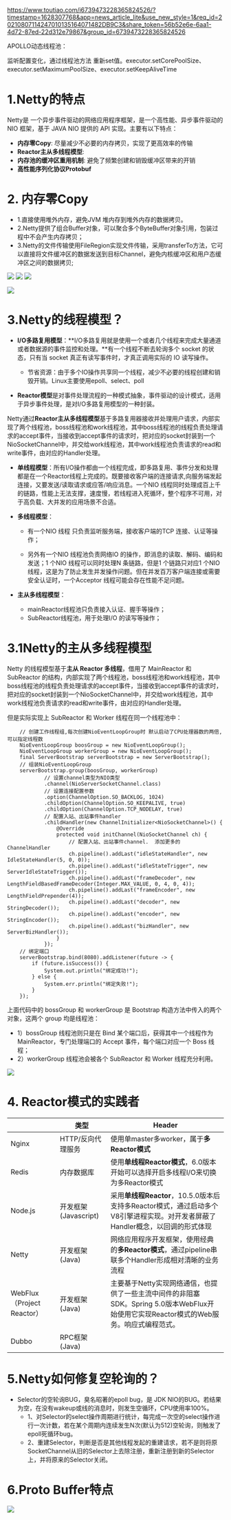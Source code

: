 https://www.toutiao.com/i6739473228365824526/?timestamp=1628307768&app=news_article_lite&use_new_style=1&req_id=20210807114247010135164071482DB9C3&share_token=56b52e6e-6aa1-4d72-87ed-22d312e79867&group_id=6739473228365824526

APOLLO动态线程池：

监听配置变化，通过线程池方法 重新set值。executor.setCorePoolSize、executor.setMaximumPoolSize、executor.setKeepAliveTime

# 1.Netty的特点
Netty是 一个异步事件驱动的网络应用程序框架，是一个高性能、异步事件驱动的 NIO 框架，基于 JAVA NIO 提供的 API 实现。主要有以下特点：
- **内存零Copy**: 尽量减少不必要的内存拷贝，实现了更高效率的传输
- **Reactor主从多线程模型**:
- **内存池的缓冲区重用机制**:  避免了频繁创建和销毁缓冲区带来的开销
- **高性能序列化协议Protobuf**


# 2. 内存零Copy

- 1.直接使用堆外内存，避免JVM 堆内存到堆外内存的数据拷贝。
- 2.Netty提供了组合Buffer对象，可以聚合多个ByteBuffer对象引用，包装过程中不会产生内存拷贝；
- 3.Netty的文件传输使用FileRegion实现文件传输，采用transferTo方法，它可以直接将文件缓冲区的数据发送到目标Channel，避免内核缓冲区和用户态缓冲区之间的数据拷贝;

![](https://img2020.cnblogs.com/blog/1694759/202111/1694759-20211124154253592-619985614.png)
![](https://img2020.cnblogs.com/blog/1694759/202111/1694759-20211124154352056-513503311.png)
![](https://img2020.cnblogs.com/blog/1694759/202111/1694759-20211124154415503-1737333085.png)

![](https://img2024.cnblogs.com/blog/1694759/202406/1694759-20240614145913034-859465499.png)

# 3.Netty的线程模型？
- **I/O多路复用模型**：**I/O多路复用就是使用一个或者几个线程来完成大量通道或者数据源的事件监控和处理。**有一个线程不断去轮询多个 socket 的状态，只有当 socket 真正有读写事件时，才真正调用实际的 IO 读写操作。
  - 节省资源：由于多个IO操作共享同一个线程，减少不必要的线程创建和销毁开销。Linux主要使用epoll、select、poll

- **Reactor模型**是对事件处理流程的一种模式抽象，事件驱动的设计模式，适用于异步事件处理，是对I/O多路复用模型的一种封装。

Netty通过**Reactor主从多线程模型**基于多路复用器接收并处理用户请求，内部实现了两个线程池，boss线程池和work线程池，其中boss线程池的线程负责处理请求的accept事件，当接收到accept事件的请求时，把对应的socket封装到一个NioSocketChannel中，并交给work线程池，其中work线程池负责请求的read和write事件，由对应的Handler处理。

- **单线程模型**：所有I/O操作都由一个线程完成，即多路复用、事件分发和处理都是在一个Reactor线程上完成的。既要接收客户端的连接请求,向服务端发起连接，又要发送/读取请求或应答/响应消息。一个NIO 线程同时处理成百上千的链路，性能上无法支撑，速度慢，若线程进入死循环，整个程序不可用，对于高负载、大并发的应用场景不合适。

- **多线程模型**：
  - 有一个NIO 线程 只负责监听服务端，接收客户端的TCP 连接、认证等操作；

  - 另外有一个NIO 线程池负责网络IO 的操作，即消息的读取、解码、编码和发送；1 个NIO 线程可以同时处理N 条链路，但是1 个链路只对应1 个NIO 线程，这是为了防止发生并发操作问题。但在并发百万客户端连接或需要安全认证时，一个Acceptor 线程可能会存在性能不足问题。

- **主从多线程模型**：
  - mainReactor线程池只负责接入认证、握手等操作；
  - SubReactor线程池，用于处理I/O 的读写等操作；




# 3.1Netty的主从多线程模型

Netty 的线程模型基于**主从 Reactor 多线程**，借用了 MainReactor 和 SubReactor 的结构，内部实现了两个线程池，boss线程池和work线程池，其中boss线程池的线程负责处理请求的accept事件，当接收到accept事件的请求时，把对应的socket封装到一个NioSocketChannel中，并交给work线程池，其中work线程池负责请求的read和write事件，由对应的Handler处理。

但是实际实现上 SubReactor 和 Worker 线程在同一个线程池中：

```
    // 创建工作线程组,每次创建NioEventLoopGroup时 默认启动了CPU处理器数的两倍, 可以指定线程数
    NioEventLoopGroup boosGroup = new NioEventLoopGroup();
    NioEventLoopGroup workerGroup = new NioEventLoopGroup();
    final ServerBootstrap serverBootstrap = new ServerBootstrap();
    // 组装NioEventLoopGroup
    serverBootstrap.group(boosGroup, workerGroup)
            // 设置channel类型为NIO类型
            .channel(NioServerSocketChannel.class)
            // 设置连接配置参数
            .option(ChannelOption.SO_BACKLOG, 1024)
            .childOption(ChannelOption.SO_KEEPALIVE, true)
            .childOption(ChannelOption.TCP_NODELAY, true)
            // 配置入站、出站事件handler
            .childHandler(new ChannelInitializer<NioSocketChannel>() {
                @Override
                protected void initChannel(NioSocketChannel ch) {
                    // 配置入站、出站事件channel.  添加更多的 ChannelHandler
                    ch.pipeline().addLast("idleStateHandler", new IdleStateHandler(5, 0, 0));
                    ch.pipeline().addLast("idleStateTrigger", new ServerIdleStateTrigger());
                    ch.pipeline().addLast("frameDecoder", new LengthFieldBasedFrameDecoder(Integer.MAX_VALUE, 0, 4, 0, 4));
                    ch.pipeline().addLast("frameEncoder", new LengthFieldPrepender(4));
                    ch.pipeline().addLast("decoder", new StringDecoder());
                    ch.pipeline().addLast("encoder", new StringEncoder());
                    ch.pipeline().addLast("bizHandler", new ServerBizHandler());
                }
            });
    // 绑定端口
    serverBootstrap.bind(8080).addListener(future -> {
        if (future.isSuccess()) {
            System.out.println("绑定成功!");
        } else {
            System.err.println("绑定失败!");
        }
    });
```

上面代码中的 bossGroup 和 workerGroup 是 Bootstrap 构造方法中传入的两个对象，这两个 group 均是线程池：

- 1）bossGroup 线程池则只是在 Bind 某个端口后，获得其中一个线程作为 MainReactor，专门处理端口的 Accept 事件，每个端口对应一个 Boss 线程；
- 2）workerGroup 线程池会被各个 SubReactor 和 Worker 线程充分利用。

![](https://img2024.cnblogs.com/blog/1694759/202406/1694759-20240604143158493-1522536066.png)




# 4. Reactor模式的实践者

||类型|Header|
|---|---|---|
|Nginx|HTTP/反向代理服务|使用单master多worker，属于**多Reactor模式**|
|Redis|内存数据库|使用**单线程Reactor模式**，6.0版本开始可以选择开启多线程I/O来切换为多Reactor模式|
|Node.js|开发框架(Javascript)|采用**单线程Reactor**，10.5.0版本后支持多Reactor模式，通过启动多个V8引擎进程实现。对开发者屏蔽了Handler概念，以回调的形式体现|
|Netty|开发框架(Java)|网络应用程序开发框架，使用经典的**多Reactor模式**，通过pipeline串联多个Handler形成相对清晰的业务流程|
|WebFlux（Project Reactor）|开发框架(Java)|主要基于Netty实现网络通信，也提供了一些主流中间件的非阻塞SDK。Spring 5.0版本WebFlux开始使用它实现Reactor模式的Web服务。响应式编程范式。|
|Dubbo|RPC框架(Java)||


# 5.Netty如何修复空轮询的？
- Selector的空轮询BUG，臭名昭著的epoll bug，是 JDK NIO的BUG。若结果为空，在没有wakeup或线的消息时，则发生空循环，CPU使用率100%。
  - 1、对Selector的select操作周期进行统计，每完成一次空的select操作进行一次计数，若在某个周期内连续发生N次(默认为512)空轮询，则触发了epoll死循环bug。
  - 2、重建Selector，判断是否是其他线程发起的重建请求，若不是则将原SocketChannel从旧的Selector上去除注册，重新注册到新的Selector上，并将原来的Selector关闭。

# 6.Proto Buffer特点

![](https://img2024.cnblogs.com/blog/1694759/202406/1694759-20240604163327124-1020718650.png)
